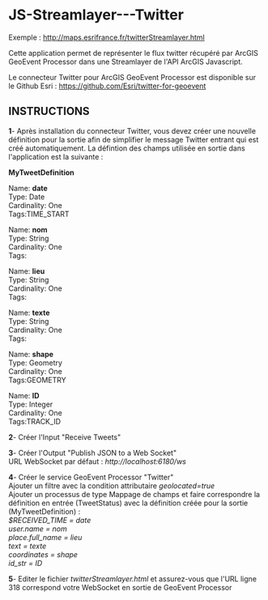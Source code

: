 JS-Streamlayer---Twitter
========================

Exemple : http://maps.esrifrance.fr/twitterStreamlayer.html

Cette application permet de représenter le flux twitter récupéré par ArcGIS GeoEvent Processor dans une Streamlayer de l'API ArcGIS Javascript.

Le connecteur Twitter pour ArcGIS GeoEvent Processor est disponible sur le Github Esri : https://github.com/Esri/twitter-for-geoevent

  
  
  INSTRUCTIONS
---------------------------------------------------------------------------------------------------------
  <b>1</b>- Après installation du connecteur Twitter, vous devez créer une nouvelle définition pour la sortie afin de simplifier le message Twitter entrant qui est créé automatiquement. 
La défintion des champs utilisée en sortie dans l'application est la suivante :

  <b>MyTweetDefinition</b>

  Name: <b>date<br></b>
  Type: Date<br>
  Cardinality: One<br>
  Tags:TIME_START<br>

  Name: <b>nom</b><br>
  Type: String<br>
  Cardinality: One<br>
  Tags:<br>
  
  Name: <b>lieu<br></b>
  Type: String<br>
  Cardinality: One<br>
  Tags:<br>
  
  Name: <b>texte<br></b>
  Type: String<br>
  Cardinality: One<br>
  Tags:<br>
  
  Name: <b>shape<br></b>
  Type: Geometry<br>
  Cardinality: One<br>
  Tags:GEOMETRY<br>
 
  Name: <b>ID<br></b>
  Type: Integer<br>
  Cardinality: One<br>
  Tags:TRACK_ID<br>
  
  <b>2</b>- Créer l'Input "Receive Tweets"
  
  <b>3</b>- Créer l'Output "Publish JSON to a Web Socket"
  <br>URL WebSocket par défaut : <i>http://localhost:6180/ws
  </i>
  
  <b>4</b>- Créer le service GeoEvent Processor "Twitter"
  <br>Ajouter un filtre avec la condition attributaire <i>geolocated=true</i>
  <br>Ajouter un processus de type Mappage de champs et faire correspondre la définition en entrée (TweetStatus) avec la définition créée pour la sortie (MyTweetDefinition) :
  <i><br>$RECEIVED_TIME = date<br>
  user.name = nom <br>
  place.full_name = lieu <br>
  text = texte <br>
  coordinates = shape <br>
  id_str = ID</i>
  
  <b>5</b>- Editer le fichier <i>twitterStreamlayer.html</i> et assurez-vous que l'URL ligne 318 correspond votre WebSocket en sortie de GeoEvent Processor
